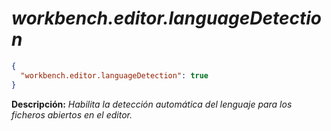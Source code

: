 <!-- Autor: Daniel Benjamin Perez Morales -->
<!-- GitHub: https://github.com/DanielBenjaminPerezMoralesDev13 -->
<!-- GitLab: https://gitlab.com/DanielBenjaminPerezMoralesDev13 -->
<!-- Correo electrónico: danielperezdev@proton.me -->

# ***workbench.editor.languageDetection***

```json
{
  "workbench.editor.languageDetection": true
}
```

**Descripción:** *Habilita la detección automática del lenguaje para los ficheros abiertos en el editor.*
